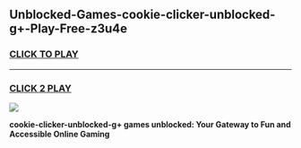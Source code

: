
## Unblocked-Games-cookie-clicker-unblocked-g+-Play-Free-z3u4e
<h3>
<a href="https://premium76.site?title=cookie-clicker-unblocked-g+&ref=21A">CLICK TO PLAY</a></h3>
<hr>

<h3>
<a href="https://premium76.site?title=cookie-clicker-unblocked-g+&ref=21A">CLICK 2 PLAY</a>
  
</h3>

<a href="https://premium76.site?title=cookie-clicker-unblocked-g+&ref=21A"><img src="https://clearcache.store/games.png"></a>


**cookie-clicker-unblocked-g+ games unblocked: Your Gateway to Fun and Accessible Online Gaming**
